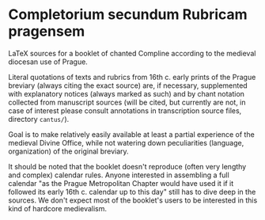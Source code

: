 # Completorium secundum Rubricam pragensem

LaTeX sources for a booklet of chanted Compline according to the
medieval diocesan use of Prague.

Literal quotations of texts and rubrics from 16th c. early prints
of the Prague breviary (always citing the exact source)
are, if necessary, supplemented with explanatory notices
(always marked as such) and by chant notation
collected from manuscript sources (will be cited, but currently
are not, in case of interest please consult annotations in
transcription source files, directory `cantus/`).

Goal is to make relatively easily available at least a partial experience
of the medieval Divine Office, while not watering down peculiarities
(language, organization) of the original breviary.

It should be noted that the booklet doesn't reproduce (often very
lengthy and complex) calendar rules. Anyone interested in assembling
a full calendar "as the Prague Metropolitan Chapter would have used it
if it followed its early 16th c. calendar up to this day"
still has to dive deep in the sources.
We don't expect most of the booklet's users to be interested in this kind
of hardcore medievalism.
